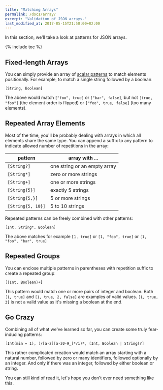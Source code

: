 ```yaml
---
title: "Matching Arrays"
permalink: /docs/array/
excerpt: "Validation of JSON arrays."
last_modified_at: 2017-05-15T21:50:00+02:00
---
```


In this section, we'll take a look at patterns for JSON arrays.

{% include toc %}

## Fixed-length Arrays
You can simply provide an array of [scalar patterns](/docs/scalar) to match elements positionally. For example, to match a single string followed by a boolean:
<div class="highlighter-rouge language-json-blueprint">
<pre class="highlight">
<code><span class="p">[</span><span class="nb">String</span><span class="p">,</span><span class="w"> </span><span class="nb">Boolean</span><span class="p">]</span></code>
</pre>
</div>

The above would match `["foo", true]` or `["bar", false]`, but not `[true, "foo"]` (the element order is flipped) or `["foo", true, false]` (too many elements).

## Repeated Array Elements
Most of the time, you'll be probably dealing with arrays in which all elements share the same type. You can append a suffix to any pattern to indicate allowed number of repetitions in the array:

| pattern           | array with ...               |
| ----------------- | ---------------------------- |
| `[String?]`       | one string or an empty array |
| `[String*]`       | zero or more strings         |
| `[String+]`       | one or more strings          |
| `[String{5}]`     | exactly 5 strings            |
| `[String{5,}]`    | 5 or more strings            |
| `[String{5, 10}]` | 5 to 10 strings              |

Repeated patterns can be freely combined with other patterns:
<div class="highlighter-rouge language-json-blueprint">
<pre class="highlight">
<code><span class="p">[</span><span class="nb">Int</span><span class="p">,</span><span class="w"> </span><span class="nb">String</span><span class="o">*</span><span class="p">,</span><span class="w"> </span><span class="nb">Boolean</span><span class="p">]</span></code>
</pre>
</div>

The above matches for example `[1, true]` or `[1, "foo", true]` or `[1, "foo", "bar", true]`

## Repeated Groups
You can enclose multiple patterns in parentheses with repetition suffix to create a repeated group:
<div class="highlighter-rouge language-json-blueprint">
<pre class="highlight">
<code><span class="p">[(</span><span class="nb">Int</span><span class="p">,</span><span class="w"> </span><span class="nb">Boolean</span><span class="p">)</span><span class="o">+</span><span class="p">]</span></code>
</pre>
</div>

This pattern would match one or more pairs of integer and boolean. Both `[1, true]` and `[1, true, 2, false]` are examples of valid values. `[1, true, 2]` is not a valid value as it's missing a boolean at the end.

## Go Crazy
Combining all of what we've learned so far, you can create some truly fear-inducing patterns:
<div class="highlighter-rouge language-json-blueprint">
<pre class="highlight">
<code><span class="p">[</span><span class="nb">Int</span><span class="p">(</span><span class="nx">min</span><span class="w"> </span><span class="o">=</span><span class="w"> </span><span class="mi">1</span><span class="p">),</span><span class="w"> </span><span class="p">(</span><span class="sr">/[a-z][a-z0-9_]*/i</span><span class="p">)</span><span class="o">*</span><span class="p">,</span><span class="w"> </span><span class="p">(</span><span class="nb">Int</span><span class="p">,</span><span class="w"> </span><span class="nb">Boolean</span><span class="w"> </span><span class="o">|</span><span class="w"> </span><span class="nb">String</span><span class="p">)</span><span class="o">?</span><span class="p">]</span></code>
</pre>
</div>

This rather complicated creation would match an array starting with a natural number, followed by zero or many identifiers, followed optionally by an integer. And only if there was an integer, followed by either boolean or string.

You can still kind of read it, let's hope you don't ever need something like this.